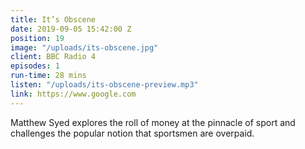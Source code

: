 ```yaml
---
title: It’s Obscene
date: 2019-09-05 15:42:00 Z
position: 19
image: "/uploads/its-obscene.jpg"
client: BBC Radio 4
episodes: 1
run-time: 28 mins
listen: "/uploads/its-obscene-preview.mp3"
link: https://www.google.com
---
```


Matthew Syed explores the roll of money at the pinnacle of sport and challenges the popular notion that sportsmen are overpaid.